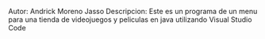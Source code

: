 Autor: Andrick Moreno Jasso
Descripcion:
Este es un programa de un menu para una tienda de videojuegos y peliculas en java utilizando Visual Studio Code
